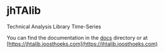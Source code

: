 # jhTAlib
Technical Analysis Library Time-Series

You can find the documentation in the [docs](https://github.com/joosthoeks/jhTAlib/tree/master/docs) directory or at [https://jhtalib.joosthoeks.com](https://jhtalib.joosthoeks.com)

